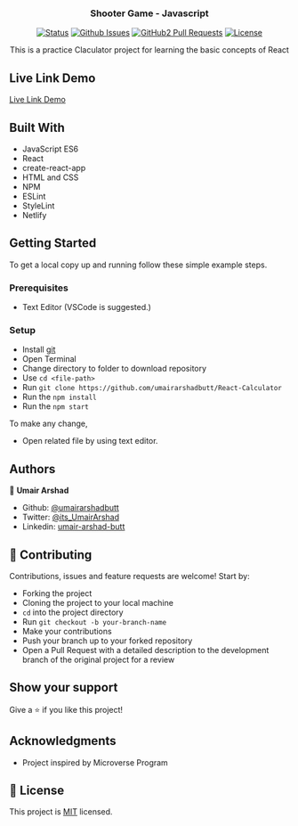<h3 align="center">Shooter Game - Javascript</h3>

<div align="center">

[![Status](https://img.shields.io/badge/status-active-success.svg)](https://github.com/umairarshadbutt/React-Calculator)
[![Github Issues](https://img.shields.io/badge/GitHub-Issues-orange)](https://github.com/umairarshadbutt/React-Calculator/issues)
[![GitHub2 Pull Requests](https://img.shields.io/badge/GitHub-Pull%20Requests-blue)](https://github.com/umairarshadbutt/React-Calculator/pulls)
[![License](https://img.shields.io/badge/license-MIT-blue.svg)](/LICENSE)

</div>
<p align="center">This is a practice Claculator project for learning the basic concepts of React</p>

## Live Link Demo

[Live Link Demo](https://607d3b7a01d8c03acb80f1f6--vigorous-almeida-6dec26.netlify.app/)

## Built With

- JavaScript ES6
- React
- create-react-app
- HTML and CSS
- NPM
- ESLint
- StyleLint
- Netlify

## Getting Started

To get a local copy up and running follow these simple example steps.

### Prerequisites

- Text Editor (VSCode is suggested.)

### Setup

- Install [git](https://git-scm.com/downloads)
- Open Terminal
- Change directory to folder to download repository
- Use `cd <file-path>`
- Run `git clone https://github.com/umairarshadbutt/React-Calculator`
- Run the `npm install`
- Run the `npm start`

To make any change,

- Open related file by using text editor.

## Authors

👤 **Umair Arshad**

- Github: [@umairarshadbutt](https://github.com/umairarshadbutt)
- Twitter: [@its_UmairArshad](https://twitter.com/its_UmairArshad)
- Linkedin: [umair-arshad-butt](https://www.linkedin.com/in/umair-arshad-butt/)

## 🤝 Contributing

Contributions, issues and feature requests are welcome! Start by:

- Forking the project
- Cloning the project to your local machine
- `cd` into the project directory
- Run `git checkout -b your-branch-name`
- Make your contributions
- Push your branch up to your forked repository
- Open a Pull Request with a detailed description to the development branch of the original project for a review

## Show your support

Give a ⭐️ if you like this project!

## Acknowledgments

- Project inspired by Microverse Program

## 📝 License

This project is [MIT](LICENSE) licensed.
